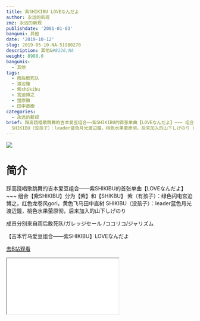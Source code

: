 ```yaml
---
title: 紫SHIKIBU LOVEなんだよ
author: 永远的新规
zmz: 永远的新规
publishdate: '2001-01-03'
bangumi: 其他
date: '2019-10-12'
slug: 2019-05-10-NA-51980270
description: 其他&#8226;NA
weight: 8988.0
bangumis:
  - 其他
tags:
  - 雨后敢死队
  - 渡辺鐘
  - 紫shikibu
  - 宮迫博之
  - 蛍原徹
  - 田中直樹
categories:
  - 永远的新规
brief: 踩高跷唱歌跳舞的吉本爱豆组合——紫SHIKIBU的首张单曲【LOVEなんだよ】~~~ 组合【紫SHIKIBU】分为【紫】和【SHIKBU】 紫（有孩子）：绿色闪电宫迫博之，红色龙卷风gori，黄色飞马田中直树
  SHIKIBU（没孩子）：leader蓝色月光渡辺鐘，桃色水果萤原彻，后来加入的山下しげのり 成员分别来自雨后敢死队/ガレッジセール /ココリコ/ジャリズム 【吉本竹马爱豆组合——紫SHIKIBU】LOVEなんだよ
---
```

![](https://raw.githubusercontent.com/tcgriffith/owaraisite/master/static/tmpimg/4ea0d57030528b0e993834fa6dc9a27e7e5da880.jpg.480.jpg)
# 简介  
踩高跷唱歌跳舞的吉本爱豆组合——紫SHIKIBU的首张单曲【LOVEなんだよ】~~~
组合【紫SHIKIBU】分为【紫】和【SHIKBU】
紫（有孩子）：绿色闪电宫迫博之，红色龙卷风gori，黄色飞马田中直树
SHIKIBU（没孩子）：leader蓝色月光渡辺鐘，桃色水果萤原彻，后来加入的山下しげのり

成员分别来自雨后敢死队/ガレッジセール /ココリコ/ジャリズム

【吉本竹马爱豆组合——紫SHIKIBU】LOVEなんだよ  

[去B站观看](https://www.bilibili.com/video/av51980270/)
<div class ="resp-container"><iframe class="testiframe" src="//player.bilibili.com/player.html?aid=51980270"", scrolling="no", allowfullscreen="true" > </iframe></div> 
